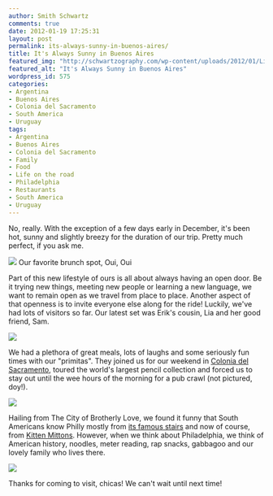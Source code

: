 ```yaml
---
author: Smith Schwartz
comments: true
date: 2012-01-19 17:25:31
layout: post
permalink: its-always-sunny-in-buenos-aires/
title: It's Always Sunny in Buenos Aires
featured_img: "http://schwartzography.com/wp-content/uploads/2012/01/LiaandSam.jpg"
featured_alt: "It's Always Sunny in Buenos Aires"
wordpress_id: 575
categories:
- Argentina
- Buenos Aires
- Colonia del Sacramento
- South America
- Uruguay
tags:
- Argentina
- Buenos Aires
- Colonia del Sacramento
- Family
- Food
- Life on the road
- Philadelphia
- Restaurants
- South America
- Uruguay
---
```


No, really. With the exception of a few days early in December, it's been hot, sunny and slightly breezy for the duration of our trip. Pretty much perfect, if you ask me. 

![](http://schwartzography.com/wp-content/uploads/2012/01/IMG_61991.jpg)
Our favorite brunch spot, Oui, Oui

Part of this new lifestyle of ours is all about always having an open door. Be it trying new things, meeting new people or learning a new language, we want to remain open as we travel from place to place. Another aspect of that openness is to invite everyone else along for the ride! Luckily, we've had lots of visitors so far. Our latest set was Erik's cousin, Lia and her good friend, Sam.

![](http://schwartzography.com/wp-content/uploads/2012/01/IMG_6194.jpg)

We had a plethora of great meals, lots of laughs and some seriously fun times with our "primitas". They joined us for our weekend in [Colonia del Sacramento](http://schwartzography.com/2012/01/buen-suspiro-in-colonia-del-sacramento/), toured the world's largest pencil collection and forced us to stay out until the wee hours of the morning for a pub crawl (not pictured, doy!).

![](http://schwartzography.com/wp-content/uploads/2012/01/IMG_6071.jpg)

Hailing from The City of Brotherly Love, we found it funny that South Americans know Philly mostly from [its famous stairs](http://www.youtube.com/watch?v=GWFjD_e9OAg) and now of course, from [Kitten Mittons](http://www.youtube.com/watch?v=XY-qxa4rMGc). However, when we think about Philadelphia, we think of American history, noodles, meter reading, rap snacks, gabbagoo and our lovely family who lives there.

![](http://schwartzography.com/wp-content/uploads/2012/01/IMG_6035.jpg)

Thanks for coming to visit, chicas! We can't wait until next time!


